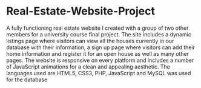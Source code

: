 # Real-Estate-Website-Project
A fully functioning real estate website I created with a group of two other members for a university course final project. The site includes a dynamic listings page where visitors can view all the houses currently in our database with their information, a sign up page where visitors can add their home information and register it for an open house as well as many other pages. The website is responsive on every platform and includes a number of JavaScript animations for a clean and appealing aesthetic. The languages used are HTML5, CSS3, PHP, JavaScript and MySQL was used for the database
